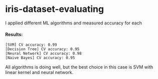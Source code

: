 # iris-dataset-evaluating
I applied different ML algorithms and measured accuracy for each
#### Results:
```
[SVM] CV accuracy: 0.99
[Decision Tree] CV accuracy: 0.95
[Neural Network] CV accuracy: 0.98
[Naive Bayes] CV accuracy: 0.95
```
All algorithms is doing well, but the best choice in this case is SVM with linear kernel and neural network.
